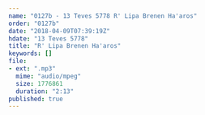 ```yaml
---
name: "0127b - 13 Teves 5778 R' Lipa Brenen Ha'aros"
order: "0127b"
date: "2018-04-09T07:39:19Z"
hdate: "13 Teves 5778"
title: "R' Lipa Brenen Ha'aros"
keywords: []
file:
- ext: ".mp3"
  mime: "audio/mpeg"
  size: 1776861
  duration: "2:13"
published: true
---
```


